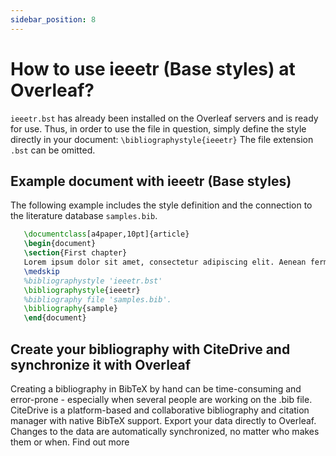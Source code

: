 ```yaml
---
sidebar_position: 8
---
```


# How to use ieeetr (Base styles) at Overleaf?
`ieeetr.bst` has already been installed on the Overleaf servers and is ready for use. Thus, in order to use the file in question, simply define the style directly in your document: `\bibliographystyle{ieeetr}` The file extension `.bst` can be omitted.

## Example document with ieeetr (Base styles)
The following example includes the style definition and the connection to the literature database `samples.bib`.
```tex
   \documentclass[a4paper,10pt]{article}
   \begin{document}
   \section{First chapter}
   Lorem ipsum dolor sit amet, consectetur adipiscing elit. Aenean fermentum justo massa, ut maximus mauris sodales et. Aenean vel elit a erat rhoncus pharetra.
   \medskip
   %bibliographystyle 'ieeetr.bst'
   \bibliographystyle{ieeetr}
   %bibliography file 'samples.bib'.
   \bibliography{sample}
   \end{document}
```

## Create your bibliography with CiteDrive and synchronize it with Overleaf
Creating a bibliography in BibTeX by hand can be time-consuming and error-prone - especially when several people are working on the .bib file. CiteDrive is a platform-based and collaborative bibliography and citation manager with native BibTeX support. Export your data directly to Overleaf. Changes to the data are automatically synchronized, no matter who makes them or when. Find out more
